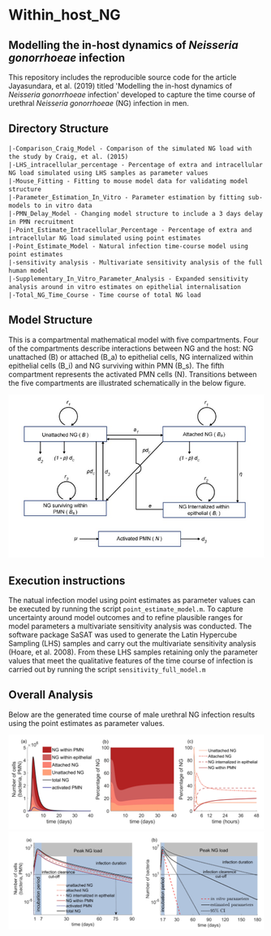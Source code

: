 # Within_host_NG
## Modelling the in-host dynamics of *Neisseria gonorrhoeae* infection

This repository includes the reproducible source code for the article Jayasundara, et al. (2019) titled 'Modelling the in-host dynamics of *Neisseria gonorrhoeae* infection' developed to capture the time course of urethral *Neisseria gonorrhoeae* (NG) infection in men.
## Directory Structure
```
|-Comparison_Craig_Model - Comparison of the simulated NG load with the study by Craig, et al. (2015)
|-LHS_intracellular_percentage - Percentage of extra and intracellular NG load simulated using LHS samples as parameter values
|-Mouse_Fitting - Fitting to mouse model data for validating model structure
|-Parameter_Estimation_In_Vitro - Parameter estimation by fitting sub-models to in vitro data
|-PMN_Delay_Model - Changing model structure to include a 3 days delay in PMN recruitment
|-Point_Estimate_Intracellular_Percentage - Percentage of extra and intracellular NG load simulated using point estimates
|-Point_Estimate_Model - Natural infection time-course model using point estimates
|-sensitivity analysis - Multivariate sensitivity analysis of the full human model 
|-Supplementary_In_Vitro_Parameter_Analysis - Expanded sensitivity analysis around in vitro estimates on epithelial internalisation 
|-Total_NG_Time_Course - Time course of total NG load
```

## Model Structure

This is a compartmental mathematical model with five compartments. Four of the compartments describe interactions between NG and the host: NG unattached (B) or attached (B_a) to epithelial cells, NG internalized within epithelial cells (B_i) and NG surviving within PMN (B_s). The fifth compartment represents the activated PMN cells (N). 
Transitions between the five compartments are illustrated schematically in the below figure.


![model_structure](images/Figure1.jpg)

## Execution instructions
The natual infection model using point estimates as parameter values can be executed by running the script ```point_estimate_model.m```. To capture uncertainty around model outcomes and to refine plausible ranges for model parameters a multivariate sensitivity analysis was conducted. The software package SaSAT was used to generate the Latin Hypercube Sampling (LHS) samples and carry out the multivariate sensitivity analysis (Hoare, et al. 2008). From these LHS samples retaining only the parameter values that meet the qualitative features of the time course of infection is carried out by running the script ```sensitivity_full_model.m```
## Overall Analysis

Below are the generated time course of male urethral NG infection results using the point estimates as parameter values. 

![cell_percentage](images/Figure3.jpg)
![time_course](images/Figure_4.jpg)
